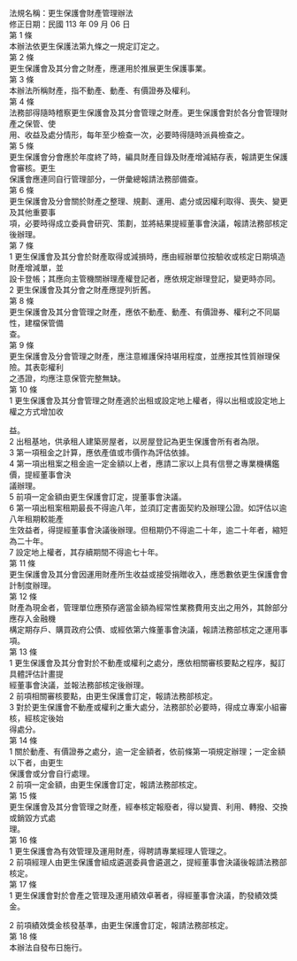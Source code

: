法規名稱：更生保護會財產管理辦法  
修正日期：民國 113 年 09 月 06 日  
第 1 條  
本辦法依更生保護法第九條之一規定訂定之。  
第 2 條  
更生保護會及其分會之財產，應運用於推展更生保護事業。  
第 3 條  
本辦法所稱財產，指不動產、動產、有價證券及權利。  
第 4 條  
法務部得隨時稽察更生保護會及其分會管理之財產。更生保護會對於各分會管理財產之保管、使  
用、收益及處分情形，每年至少檢查一次，必要時得隨時派員檢查之。  
第 5 條  
更生保護會分會應於年度終了時，編具財產目錄及財產增減結存表，報請更生保護會審核。更生  
保護會應連同自行管理部分，一併彙總報請法務部備查。  
第 6 條  
更生保護會及分會關於財產之整理、規劃、運用、處分或因權利取得、喪失、變更及其他重要事  
項，必要時得成立委員會研究、策劃，並將結果提經董事會決議，報請法務部核定後辦理。  
第 7 條  
1 更生保護會及其分會於財產取得或減損時，應由經辦單位按驗收或核定日期填造財產增減單，並  
設卡登帳；其應向主管機關辦理產權登記者，應依規定辦理登記，變更時亦同。  
2 更生保護會及其分會之財產應提列折舊。  
第 8 條  
更生保護會及其分會管理之財產，應依不動產、動產、有價證券、權利之不同屬性，建檔保管備  
查。  
第 9 條  
更生保護會及分會管理之財產，應注意維護保持堪用程度，並應按其性質辦理保險。其表彰權利  
之憑證，均應注意保管完整無缺。  
第 10 條  
1 更生保護會及其分會管理之財產適於出租或設定地上權者，得以出租或設定地上權之方式增加收  


益。  
2 出租基地，供承租人建築房屋者，以房屋登記為更生保護會所有者為限。  
3 第一項租金之計算，應依產值或市價作為評估依據。  
4 第一項出租案之租金逾一定金額以上者，應請二家以上具有信譽之專業機構鑑價，提經董事會決  
議辦理。  
5 前項一定金額由更生保護會訂定，提董事會決議。  
6 第一項出租案租期最長不得逾八年，並須訂定書面契約及辦理公證。如評估以逾八年租期較能產  
生效益者，得提經董事會決議後辦理。但租期仍不得逾二十年，逾二十年者，縮短為二十年。  
7 設定地上權者，其存續期間不得逾七十年。  
第 11 條  
更生保護會及其分會因運用財產所生收益或接受捐贈收入，應悉數依更生保護會會計制度辦理。  
第 12 條  
財產為現金者，管理單位應預存適當金額為經常性業務費用支出之用外，其餘部分應存入金融機  
構定期存戶、購買政府公債、或經依第六條董事會決議，報請法務部核定之運用事項。  
第 13 條  
1 更生保護會及其分會對於不動產或權利之處分，應依相關審核要點之程序，擬訂具體評估計畫提  
經董事會決議，並報法務部核定後辦理。  
2 前項相關審核要點，由更生保護會訂定，報請法務部核定。  
3 對於更生保護會不動產或權利之重大處分，法務部於必要時，得成立專案小組審核，經核定後始  
得處分。  
第 14 條  
1 關於動產、有價證券之處分，逾一定金額者，依前條第一項規定辦理；一定金額以下者，由更生  
保護會或分會自行處理。  
2 前項一定金額，由更生保護會訂定，報請法務部核定。  
第 15 條  
更生保護會及其分會管理之財產，經奉核定報廢者，得以變賣、利用、轉撥、交換或銷毀方式處  
理。  
第 16 條  
1 更生保護會為有效管理及運用財產，得聘請專業經理人管理之。  
2 前項經理人由更生保護會組成遴選委員會遴選之，提經董事會決議後報請法務部核定。  
第 17 條  
1 更生保護會對於會產之管理及運用績效卓著者，得經董事會決議，酌發績效獎金。  


2 前項績效獎金核發基準，由更生保護會訂定，報請法務部核定。  
第 18 條  
本辦法自發布日施行。  


